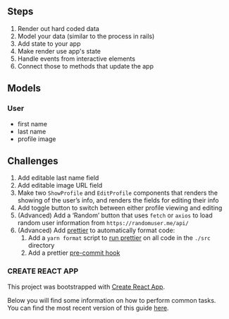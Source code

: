 ## Steps
1. Render out hard coded data
2. Model your data (similar to the process in rails)
3. Add state to your app
4. Make render use app's state
5. Handle events from interactive elements
6. Connect those to methods that update the app
## Models
### User
- first name
- last name
- profile image

## Challenges
1. Add editable last name field
2. Add editable image URL field
3. Make two `ShowProfile` and `EditProfile` components that renders the showing of the user’s info, and renders the fields for editing their info
4. Add toggle button to switch between either profile viewing and editing
5. (Advanced) Add a ‘Random’ button that uses `fetch` or `axios` to load random user information from `https://randomuser.me/api/`
6. (Advanced) Add [prettier](https://github.com/prettier/prettier) to automatically format code:
    1. Add a `yarn format` script to [run prettier](https://prettier.io/docs/en/cli.html) on all code in the `./src` directory
    2. Add a prettier [pre-commit hook](https://prettier.io/docs/en/precommit.html)
### CREATE REACT APP

This project was bootstrapped with [Create React App](https://github.com/facebookincubator/create-react-app).

Below you will find some information on how to perform common tasks.<br>
You can find the most recent version of this guide [here](https://github.com/facebookincubator/create-react-app/blob/master/packages/react-scripts/template/README.md).